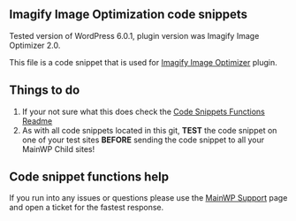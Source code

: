 ## Imagify Image Optimization code snippets

Tested version of WordPress 6.0.1, plugin version was Imagify Image Optimizer 2.0.

This file is a code snippet that is used for [Imagify Image Optimizer](https://wordpress.org/plugins/imagify/) plugin. 

## Things to do

1. If your not sure what this does check the [Code Snippets Functions Readme](https://github.com/mainwp/Code-Snippets-Functions/blob/master/README.md)
2. As with all code snippets located in this git, **TEST** the code snippet on one of your test sites **BEFORE** sending the code snippet to all your MainWP Child sites!

## Code snippet functions help

If you run into any issues or questions please use the [MainWP Support](https://mainwp.com/support/) page and open a ticket for the fastest response.
